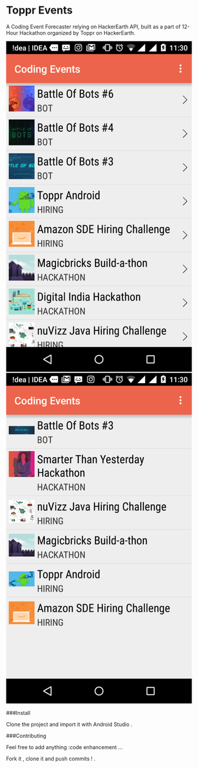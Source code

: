 Toppr Events
=======

A Coding Event Forecaster relying on HackerEarth API, built as a part of 12-Hour Hackathon organized by Toppr on HackerEarth.

![Screenshot](Screenshots/device-2016-09-24-163603.png)
![Screenshot](Screenshots/device-2016-09-24-163626.png)


###Install


Clone the project and import it with Android Studio .


###Contributing

Feel free to add anything :code enhancement ...

Fork it , clone it and push commits ! .

